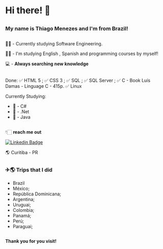 # Hi there!  👋
##

### My name is Thiago Menezes and I'm from Brazil!
##

👩‍💻 - Currently studying Software Engineering.

👩‍💻 - I'm studying English , Spanish and programming courses by myself!

💻 - **Always searching new knowledge**
##

Done:
✅ HTML 5 ;
✅ CSS 3 ; 
✅ SQL ; 
✅ SQL Server ;
✅ C - Book Luís Damas - Linguage C - 415p.
✅ Linux



Currently Studying:
- 🚩 - C#
- 🚩 - .Net
- 🚩 -  Java
##
👇🏻 **reach me out** 

[![Linkedin Badge](https://img.shields.io/badge/-LinkedIn-blue?style=flat-square&logo=Linkedin&logoColor=white&link=https://www.linkedin.com/in/thiago-menezes/)](https://www.linkedin.com/in/thiago-menezes/)

🌎 Curitiba - PR
##

### ✈🌎 Trips that I did

-  Brazil
-  México;
-  República Dominicana;
-  Argentina;
-  Uruguai;
-  Colombia;
-  Panamá;
-  Perú;
-  Paraguai;
##

**Thank you for you visit!**

